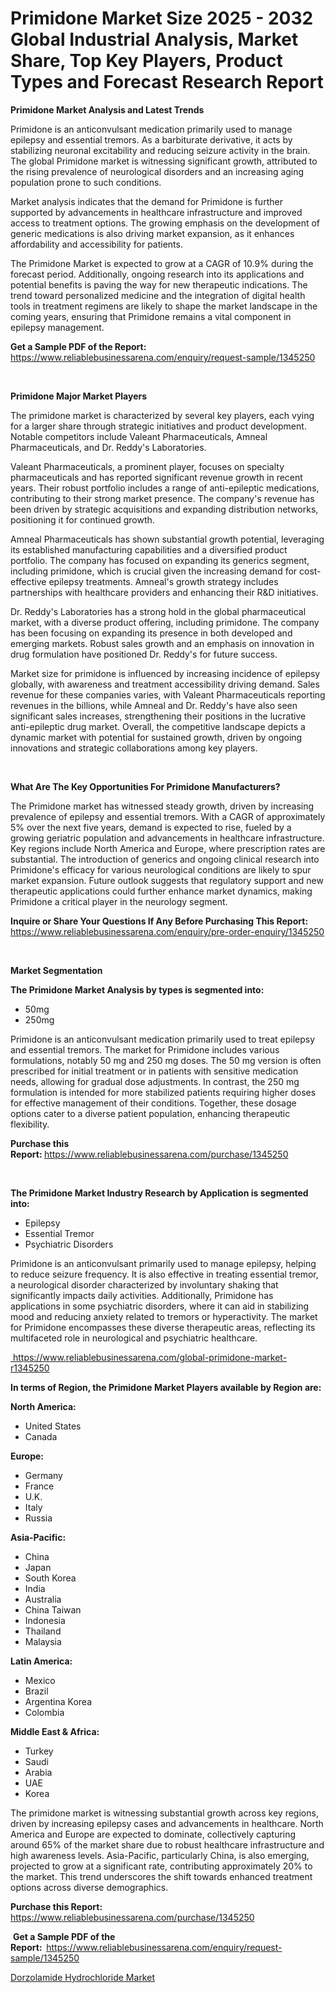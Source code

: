 <p><h1>Primidone Market Size 2025 - 2032 Global Industrial Analysis, Market Share, Top Key Players, Product Types and Forecast Research Report</h1></p><p><strong>Primidone Market Analysis and Latest Trends</strong></p>
<p><p>Primidone is an anticonvulsant medication primarily used to manage epilepsy and essential tremors. As a barbiturate derivative, it acts by stabilizing neuronal excitability and reducing seizure activity in the brain. The global Primidone market is witnessing significant growth, attributed to the rising prevalence of neurological disorders and an increasing aging population prone to such conditions. </p><p>Market analysis indicates that the demand for Primidone is further supported by advancements in healthcare infrastructure and improved access to treatment options. The growing emphasis on the development of generic medications is also driving market expansion, as it enhances affordability and accessibility for patients.</p><p>The Primidone Market is expected to grow at a CAGR of 10.9% during the forecast period. Additionally, ongoing research into its applications and potential benefits is paving the way for new therapeutic indications. The trend toward personalized medicine and the integration of digital health tools in treatment regimens are likely to shape the market landscape in the coming years, ensuring that Primidone remains a vital component in epilepsy management.</p></p>
<p><strong>Get a Sample PDF of the Report:&nbsp;</strong> <a href="https://www.reliablebusinessarena.com/enquiry/request-sample/1345250?utm_campaign=2176&utm_medium=2&utm_source=Github&utm_content=ia&utm_term=08032025&utm_id=primidone">https://www.reliablebusinessarena.com/enquiry/request-sample/1345250</a></p>
<p>&nbsp;</p>
<p><strong>Primidone Major Market Players</strong></p>
<p><p>The primidone market is characterized by several key players, each vying for a larger share through strategic initiatives and product development. Notable competitors include Valeant Pharmaceuticals, Amneal Pharmaceuticals, and Dr. Reddy's Laboratories.</p><p>Valeant Pharmaceuticals, a prominent player, focuses on specialty pharmaceuticals and has reported significant revenue growth in recent years. Their robust portfolio includes a range of anti-epileptic medications, contributing to their strong market presence. The company's revenue has been driven by strategic acquisitions and expanding distribution networks, positioning it for continued growth.</p><p>Amneal Pharmaceuticals has shown substantial growth potential, leveraging its established manufacturing capabilities and a diversified product portfolio. The company has focused on expanding its generics segment, including primidone, which is crucial given the increasing demand for cost-effective epilepsy treatments. Amneal's growth strategy includes partnerships with healthcare providers and enhancing their R&D initiatives.</p><p>Dr. Reddy's Laboratories has a strong hold in the global pharmaceutical market, with a diverse product offering, including primidone. The company has been focusing on expanding its presence in both developed and emerging markets. Robust sales growth and an emphasis on innovation in drug formulation have positioned Dr. Reddy's for future success.</p><p>Market size for primidone is influenced by increasing incidence of epilepsy globally, with awareness and treatment accessibility driving demand. Sales revenue for these companies varies, with Valeant Pharmaceuticals reporting revenues in the billions, while Amneal and Dr. Reddy's have also seen significant sales increases, strengthening their positions in the lucrative anti-epileptic drug market. Overall, the competitive landscape depicts a dynamic market with potential for sustained growth, driven by ongoing innovations and strategic collaborations among key players.</p></p>
<p>&nbsp;</p>
<p><strong>What Are The Key Opportunities For Primidone Manufacturers?</strong></p>
<p><p>The Primidone market has witnessed steady growth, driven by increasing prevalence of epilepsy and essential tremors. With a CAGR of approximately 5% over the next five years, demand is expected to rise, fueled by a growing geriatric population and advancements in healthcare infrastructure. Key regions include North America and Europe, where prescription rates are substantial. The introduction of generics and ongoing clinical research into Primidone's efficacy for various neurological conditions are likely to spur market expansion. Future outlook suggests that regulatory support and new therapeutic applications could further enhance market dynamics, making Primidone a critical player in the neurology segment.</p></p>
<p><strong>Inquire or Share Your Questions If Any Before Purchasing This Report:</strong> <a href="https://www.reliablebusinessarena.com/enquiry/pre-order-enquiry/1345250?utm_campaign=2176&utm_medium=2&utm_source=Github&utm_content=ia&utm_term=08032025&utm_id=primidone">https://www.reliablebusinessarena.com/enquiry/pre-order-enquiry/1345250</a></p>
<p>&nbsp;</p>
<p><strong>Market Segmentation</strong></p>
<p><strong>The Primidone Market Analysis by types is segmented into:</strong></p>
<p><ul><li>50mg</li><li>250mg</li></ul></p>
<p><p>Primidone is an anticonvulsant medication primarily used to treat epilepsy and essential tremors. The market for Primidone includes various formulations, notably 50 mg and 250 mg doses. The 50 mg version is often prescribed for initial treatment or in patients with sensitive medication needs, allowing for gradual dose adjustments. In contrast, the 250 mg formulation is intended for more stabilized patients requiring higher doses for effective management of their conditions. Together, these dosage options cater to a diverse patient population, enhancing therapeutic flexibility.</p></p>
<p><strong>Purchase this Report:&nbsp;</strong><a href="https://www.reliablebusinessarena.com/purchase/1345250?utm_campaign=2176&utm_medium=2&utm_source=Github&utm_content=ia&utm_term=08032025&utm_id=primidone">https://www.reliablebusinessarena.com/purchase/1345250</a></p>
<p>&nbsp;</p>
<p><strong>The Primidone Market Industry Research by Application is segmented into:</strong></p>
<p><ul><li>Epilepsy</li><li>Essential Tremor</li><li>Psychiatric Disorders</li></ul></p>
<p><p>Primidone is an anticonvulsant primarily used to manage epilepsy, helping to reduce seizure frequency. It is also effective in treating essential tremor, a neurological disorder characterized by involuntary shaking that significantly impacts daily activities. Additionally, Primidone has applications in some psychiatric disorders, where it can aid in stabilizing mood and reducing anxiety related to tremors or hyperactivity. The market for Primidone encompasses these diverse therapeutic areas, reflecting its multifaceted role in neurological and psychiatric healthcare.</p></p>
<p><a href="https://www.reliablebusinessarena.com/global-primidone-market-r1345250?utm_campaign=2176&utm_medium=2&utm_source=Github&utm_content=ia&utm_term=08032025&utm_id=primidone">&nbsp;https://www.reliablebusinessarena.com/global-primidone-market-r1345250</a></p>
<p><strong>In terms of Region, the Primidone Market Players available by Region are:</strong></p>
<p>
    <p> <strong> North America: </strong>
        <ul>
            <li>United States</li>
            <li>Canada</li>
        </ul>
        </p> 
    <p> <strong> Europe: </strong>
        <ul>
            <li>Germany</li>
            <li>France</li>
            <li>U.K.</li>
            <li>Italy</li>
            <li>Russia</li>
        </ul>
        </p> 
    <p> <strong> Asia-Pacific: </strong>
        <ul>
            <li>China</li>
            <li>Japan</li>
            <li>South Korea</li>
            <li>India</li>
            <li>Australia</li>
            <li>China Taiwan</li>
            <li>Indonesia</li>
            <li>Thailand</li>
            <li>Malaysia</li>
        </ul>
        </p> 
    <p> <strong> Latin America: </strong>
        <ul>
            <li>Mexico</li>
            <li>Brazil</li>
            <li>Argentina Korea</li>
            <li>Colombia</li>
        </ul>
        </p> 
    <p> <strong> Middle East & Africa: </strong>
        <ul>
            <li>Turkey</li>
            <li>Saudi</li>
            <li>Arabia</li>
            <li>UAE</li>
            <li>Korea</li>
        </ul>
    </p>
    </p>
<p><p>The primidone market is witnessing substantial growth across key regions, driven by increasing epilepsy cases and advancements in healthcare. North America and Europe are expected to dominate, collectively capturing around 65% of the market share due to robust healthcare infrastructure and high awareness levels. Asia-Pacific, particularly China, is also emerging, projected to grow at a significant rate, contributing approximately 20% to the market. This trend underscores the shift towards enhanced treatment options across diverse demographics.</p></p>
<p><strong>Purchase this Report: </strong><a href="https://www.reliablebusinessarena.com/purchase/1345250?utm_campaign=2176&utm_medium=2&utm_source=Github&utm_content=ia&utm_term=08032025&utm_id=primidone">https://www.reliablebusinessarena.com/purchase/1345250</a></p>
<p>&nbsp;<strong>Get a Sample PDF of the Report:&nbsp;&nbsp;</strong><a href="https://www.reliablebusinessarena.com/enquiry/request-sample/1345250?utm_campaign=2176&utm_medium=2&utm_source=Github&utm_content=ia&utm_term=08032025&utm_id=primidone">https://www.reliablebusinessarena.com/enquiry/request-sample/1345250</a></p>
<p><strong></strong></p>
<p><p><a href="https://github.com/elizabethdagraca/Market-Research-Report-List-5/blob/main/dorzolamide-hydrochloride-market.md?utm_campaign=2176&utm_medium=2&utm_source=Github&utm_content=ia&utm_term=08032025&utm_id=primidone">Dorzolamide Hydrochloride Market</a></p></p>